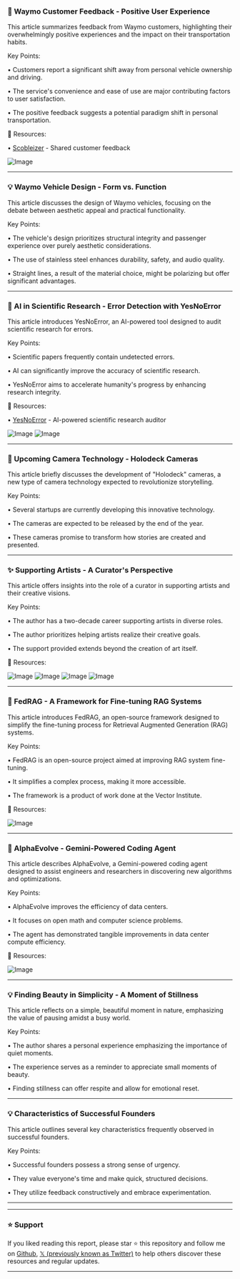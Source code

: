 ### 🤖 Waymo Customer Feedback - Positive User Experience

This article summarizes feedback from Waymo customers, highlighting their overwhelmingly positive experiences and the impact on their transportation habits.

Key Points:

• Customers report a significant shift away from personal vehicle ownership and driving.


• The service's convenience and ease of use are major contributing factors to user satisfaction.


•  The positive feedback suggests a potential paradigm shift in personal transportation.



🔗 Resources:

• [Scobleizer](https://x.com/Scobleizer) -  Shared customer feedback


![Image](https://pbs.twimg.com/media/Gq6YxPrbMAA6XSm?format=jpg&name=small)


---
### 💡 Waymo Vehicle Design - Form vs. Function

This article discusses the design of Waymo vehicles, focusing on the debate between aesthetic appeal and practical functionality.

Key Points:

•  The vehicle's design prioritizes structural integrity and passenger experience over purely aesthetic considerations.


• The use of stainless steel enhances durability, safety, and audio quality.


• Straight lines, a result of the material choice, might be polarizing but offer significant advantages.



---
### 🤖 AI in Scientific Research - Error Detection with YesNoError

This article introduces YesNoError, an AI-powered tool designed to audit scientific research for errors.

Key Points:

• Scientific papers frequently contain undetected errors.


• AI can significantly improve the accuracy of scientific research.


• YesNoError aims to accelerate humanity's progress by enhancing research integrity.



🔗 Resources:

• [YesNoError](https://x.com/yesnoerror) - AI-powered scientific research auditor


![Image](https://pbs.twimg.com/media/GgPFLb2WIAAAZjm?format=jpg&name=900x900)
![Image](https://pbs.twimg.com/media/GgPFMz5XoAASmfs?format=jpg&name=small)


---
### 🚀 Upcoming Camera Technology - Holodeck Cameras

This article briefly discusses the development of "Holodeck" cameras, a new type of camera technology expected to revolutionize storytelling.

Key Points:

• Several startups are currently developing this innovative technology.


•  The cameras are expected to be released by the end of the year.


•  These cameras promise to transform how stories are created and presented.



---
### ✨ Supporting Artists -  A Curator's Perspective

This article offers insights into the role of a curator in supporting artists and their creative visions.

Key Points:


• The author has a two-decade career supporting artists in diverse roles.


•  The author prioritizes helping artists realize their creative goals.


•  The support provided extends beyond the creation of art itself.



🔗 Resources:


![Image](https://pbs.twimg.com/media/Gq8u7b3WsAARhc8?format=jpg&name=360x360)
![Image](https://pbs.twimg.com/media/Gq8u7f_XsAAUHJU?format=jpg&name=360x360)
![Image](https://pbs.twimg.com/media/Gq8u7bwWAAEgpQT?format=jpg&name=360x360)
![Image](https://pbs.twimg.com/media/Gq8u7fgW0AAL-Eb?format=jpg&name=360x360)


---
### 🤖 FedRAG - A Framework for Fine-tuning RAG Systems

This article introduces FedRAG, an open-source framework designed to simplify the fine-tuning process for Retrieval Augmented Generation (RAG) systems.

Key Points:

• FedRAG is an open-source project aimed at improving RAG system fine-tuning.


•  It simplifies a complex process, making it more accessible.


• The framework is a product of work done at the Vector Institute.



🔗 Resources:

![Image](https://pbs.twimg.com/media/Gq7qKgOXYAEDxRj?format=jpg&name=small)


---
### 🤖 AlphaEvolve - Gemini-Powered Coding Agent

This article describes AlphaEvolve, a Gemini-powered coding agent designed to assist engineers and researchers in discovering new algorithms and optimizations.

Key Points:

• AlphaEvolve improves the efficiency of data centers.


• It focuses on open math and computer science problems.


• The agent has demonstrated tangible improvements in data center compute efficiency.



🔗 Resources:

![Image](https://pbs.twimg.com/ext_tw_video_thumb/1922691175040868352/pu/img/iNwN1mh4oaiVjJXd.jpg)

---
### 💡 Finding Beauty in Simplicity - A Moment of Stillness

This article reflects on a simple, beautiful moment in nature, emphasizing the value of pausing amidst a busy world.

Key Points:

• The author shares a personal experience emphasizing the importance of quiet moments.


• The experience serves as a reminder to appreciate small moments of beauty.


•  Finding stillness can offer respite and allow for emotional reset.


---
### 💡 Characteristics of Successful Founders

This article outlines several key characteristics frequently observed in successful founders.

Key Points:

• Successful founders possess a strong sense of urgency.


• They value everyone's time and make quick, structured decisions.


• They utilize feedback constructively and embrace experimentation.


---


---

### ⭐️ Support

If you liked reading this report, please star ⭐️ this repository and follow me on [Github](https://github.com/Drix10), [𝕏 (previously known as Twitter)](https://x.com/DRIX_10_) to help others discover these resources and regular updates.

---